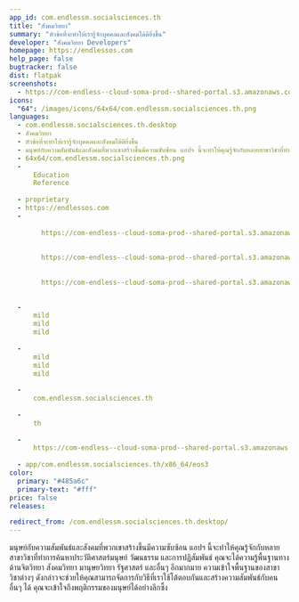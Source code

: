 ```yaml
---
app_id: com.endlessm.socialsciences.th
title: "สังคมวิทยา"
summary: "หัวข้อที่จะทำให้เรารู้จักบุคคลและสังคมได้ดียิ่งขึ้น"
developer: "สังคมวิทยา Developers"
homepage: https://endlessos.com
help_page: false
bugtracker: false
dist: flatpak
screenshots:
  - https://com-endless--cloud-soma-prod--shared-portal.s3.amazonaws.com/apps.302.screenshots.ae96c754-7b5e-4ba2-84a7-5f2deab20e8e_201810232130795454.png
icons:
  "64": /images/icons/64x64/com.endlessm.socialsciences.th.png
languages:
  - com.endlessm.socialsciences.th.desktop
  - สังคมวิทยา
  - หัวข้อที่จะทำให้เรารู้จักบุคคลและสังคมได้ดียิ่งขึ้น
  - มนุษย์กับความสัมพันธ์และสังคมที่พวกเขาสร้างขึ้นมีความซับซ้อน แอปฯ นี้จะทำให้คุณรู้จักกับหลายสาขาวิชาที่ทำการค้นหาประวัติศาสตร์มนุษย์ วัฒนธรรม และการปฏิสัมพันธ์ คุณจะได้ความรู้พื้นฐานทางด้านจิตวิทยา สังคมวิทยา มานุษยวิทยา รัฐศาสตร์ และอื่นๆ อีกมากมาย ความเข้าใจพื้นฐานของสาขาวิชาต่างๆ ดังกล่าวจะช่วยให้คุณสามารถจัดการกับวิธีที่เราใช้โต้ตอบกันและสร้างความสัมพันธ์กับคนอื่นๆ ได้ คุณจะเข้าใจถึงพฤติกรรมของมนุษย์ได้อย่างลึกซึ้ง
  - 64x64/com.endlessm.socialsciences.th.png
  - 
      Education
      Reference
    
  - proprietary
  - https://endlessos.com
  - 
      
        https://com-endless--cloud-soma-prod--shared-portal.s3.amazonaws.com/apps.302.screenshots.ae96c754-7b5e-4ba2-84a7-5f2deab20e8e_201810232130795454.png
      
      
        https://com-endless--cloud-soma-prod--shared-portal.s3.amazonaws.com/apps.302.screenshots.d0d03aa3-607f-4c9b-83e0-320aeb377793_201810232130795454.png
      
      
        https://com-endless--cloud-soma-prod--shared-portal.s3.amazonaws.com/apps.302.screenshots.d9843074-ff43-451a-812f-ea28be0b4415_201810232130795454.png
      
    
  - 
      mild
      mild
      mild
    
  - 
      mild
      mild
      mild
    
  - 
      com.endlessm.socialsciences.th
    
  - 
      th
    
  - 
      https://com-endless--cloud-soma-prod--shared-portal.s3.amazonaws.com/app.1446.appCenterThumbnail.2e4a9764-0777-40d7-87f8-1824e1f99c0e_201810232130004545.jpg
    
  - app/com.endlessm.socialsciences.th/x86_64/eos3
color:
  primary: "#485a6c"
  primary-text: "#fff"
price: false
releases:

redirect_from: /com.endlessm.socialsciences.th.desktop/
---
```


<p>มนุษย์กับความสัมพันธ์และสังคมที่พวกเขาสร้างขึ้นมีความซับซ้อน แอปฯ นี้จะทำให้คุณรู้จักกับหลายสาขาวิชาที่ทำการค้นหาประวัติศาสตร์มนุษย์ วัฒนธรรม และการปฏิสัมพันธ์ คุณจะได้ความรู้พื้นฐานทางด้านจิตวิทยา สังคมวิทยา มานุษยวิทยา รัฐศาสตร์ และอื่นๆ อีกมากมาย ความเข้าใจพื้นฐานของสาขาวิชาต่างๆ ดังกล่าวจะช่วยให้คุณสามารถจัดการกับวิธีที่เราใช้โต้ตอบกันและสร้างความสัมพันธ์กับคนอื่นๆ ได้ คุณจะเข้าใจถึงพฤติกรรมของมนุษย์ได้อย่างลึกซึ้ง</p>